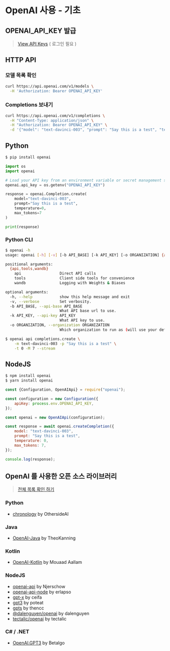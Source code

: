 # OpenAI 사용 - 기초

## OPENAI_API_KEY 발급

> [View API Keys](https://platform.openai.com/account/api-keys) ( 로그인 필요 )

## HTTP API

### 모델 목록 확인

```sh
curl https://api.openai.com/v1/models \
  -H 'Authorization: Bearer OPENAI_API_KEY'
```

### Completions 보내기

```sh
curl https://api.openai.com/v1/completions \
  -H "Content-Type: application/json" \
  -H "Authorization: Bearer OPENAI_API_KEY" \
  -d '{"model": "text-davinci-003", "prompt": "Say this is a test", "temperature": 0, "max_tokens": 7}'
```

## Python

```sh
$ pip install openai
```

```python
import os
import openai

# Load your API key from an environment variable or secret management service
openai.api_key = os.getenv("OPENAI_API_KEY")

response = openai.Completion.create(
    model="text-davinci-003",
    prompt="Say this is a test",
    temperature=0,
    max_tokens=7
)

print(response)
```

### Python CLI

```sh
$ openai -h
usage: openai [-h] [-v] [-b API_BASE] [-k API_KEY] [-o ORGANIZATION] {api,tools,wandb} ...

positional arguments:
  {api,tools,wandb}
    api                 Direct API calls
    tools               Client side tools for convenience
    wandb               Logging with Weights & Biases

optional arguments:
  -h, --help            show this help message and exit
  -v, --verbose         Set verbosity.
  -b API_BASE, --api-base API_BASE
                        What API base url to use.
  -k API_KEY, --api-key API_KEY
                        What API key to use.
  -o ORGANIZATION, --organization ORGANIZATION
                        Which organization to run as (will use your default organization if not specified)
```

```sh
$ openai api completions.create \
    -m text-davinci-003 -p "Say this is a test" \
    -t 0 -M 7 --stream
```

## NodeJS

```sh
$ npm install openai
$ yarn install openai
```

```javascript
const {Configuration, OpenAIApi} = require("openai");

const configuration = new Configuration({
    apiKey: process.env.OPENAI_API_KEY,
});

const openai = new OpenAIApi(configuration);

const response = await openai.createCompletion({
    model: "text-davinci-003",
    prompt: "Say this is a test",
    temperature: 0,
    max_tokens: 7,
});

console.log(response);
```

## OpenAI 를 사용한 오픈 소스 라이브러리

> [전체 목록 확인 하기](https://platform.openai.com/docs/libraries/community-libraries)

### Python

* [chronology](https://github.com/OthersideAI/chronology) by OthersideAI

### Java

* [OpenAI-Java](https://github.com/TheoKanning/openai-java) by TheoKanning

### Kotlin

* [OpenAI-Kotlin](https://github.com/Aallam/openai-kotlin) by Mouaad Aallam

### NodeJS

* [openai-api](https://www.npmjs.com/package/openai-api) by Njerschow
* [openai-api-node](https://www.npmjs.com/package/openai-api-node) by erlapso
* [gpt-x](https://www.npmjs.com/package/gpt-x) by ceifa
* [gpt3](https://www.npmjs.com/package/gpt3) by poteat
* [gpts](https://www.npmjs.com/package/gpts) by thencc
* [@dalenguyen/openai](https://www.npmjs.com/package/@dalenguyen/openai) by dalenguyen
* [tectalic/openai](https://github.com/tectalichq/public-openai-client-js) by tectalic

### C# / .NET

* [OpenAI.GPT3](https://github.com/betalgo/openai) by Betalgo
